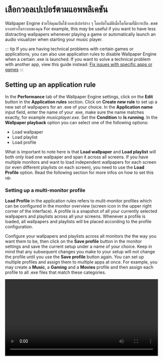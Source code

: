 # เลือกวอลเปเปอร์ตามแอพพลิเคชัน

Wallpaper Engine ช่วยให้คุณเปิดใช้วอลเปเปอร์ต่าง ๆ โดยอัตโนมัติเมื่อใดก็ตามที่มีการเปิด .exe บางอย่างในระบบของคุณ For example, this may be useful if you want to have less distracting wallpapers whenever playing a game or automatically launch an audio visualizer when starting your music player.

::: tip
If you are having technical problems with certain games or applications, you can also use application rules to disable Wallpaper Engine when a certain .exe is launched. If you want to solve a technical problem with another app, view this guide instead: [Fix issues with specific apps or games](/functionality/applicationrules.html)
:::

## Setting up an application rule

In the **Performance** tab of the Wallpaper Engine settings, click on the **Edit** button in the **Application rules** section. Click on **Create new rule** to set up a new set of wallpapers for an .exe of your choice. In the **Application name** input field, enter the name of your .exe, make sure the name matches exactly, for example *musicplayer.exe*. Set the **Condition** to **Is running**. In the **Wallpaper playback** option you can select one of the following options:

* Load wallpaper
* Load playlist
* Load profile

What is important to note here is that **Load wallpaper** and **Load playlist** will both only load one wallpaper and span it across all screens. If you have multiple monitors and want to load independent wallpapers for each screen (or even different playlists on each screen), you need to use the **Load Profile** option. Read the following section for more infos on how to set this up.

### Setting up a multi-monitor profile

**Load Profile** in the application rules refers to mulit-monitor profiles which can be configured in the monitor overview (screen icon in the upper right corner of the interface). A profile is a snapshot of all your currently selected wallpapers and playlists across all your screens. Whenever a profile is loaded, all wallpapers and playlists will be placed according to the profile configuration.

Configure your wallpapers and playlists across all monitors the the way you want them to be, then click on the **Save profile** button in the monitor settings and save the current setup under a name of your choice. Keep in mind that any subsequent changes you make to your setup will not change the profile until you use the **Save profile** button again. You can set up multiple profiles and assign them to multiple apps at once. For example, you may create a **Music**, a **Gaming** and a **Movies** profile and then assign each profile to all .exe files that match these categories.

<video width="100%" controls autplay loop>
  <source src="/videos/apprules.mp4" type="video/mp4">
  Your browser does not support the video tag.
</video>